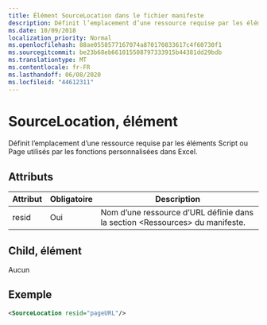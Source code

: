 ```yaml
---
title: Élément SourceLocation dans le fichier manifeste
description: Définit l’emplacement d’une ressource requise par les éléments Script ou Page utilisés par les fonctions personnalisées dans Excel.
ms.date: 10/09/2018
localization_priority: Normal
ms.openlocfilehash: 88ae0558577167074a870170833617c4f60730f1
ms.sourcegitcommit: be23b68eb661015508797333915b44381dd29bdb
ms.translationtype: MT
ms.contentlocale: fr-FR
ms.lasthandoff: 06/08/2020
ms.locfileid: "44612311"
---
```

# <a name="sourcelocation-element"></a>SourceLocation, élément

Définit l’emplacement d’une ressource requise par les éléments Script ou Page utilisés par les fonctions personnalisées dans Excel.

## <a name="attributes"></a>Attributs

| **Attribut** | **Obligatoire** | **Description**                                                                      |
|---------------|--------------|--------------------------------------------------------------------------------------|
| resid         | Oui          | Nom d’une ressource d’URL définie dans la section &lt;Ressources&gt; du manifeste. |

## <a name="child-elements"></a>Child, élément

Aucun

## <a name="example"></a>Exemple

```xml
<SourceLocation resid="pageURL"/>
```
